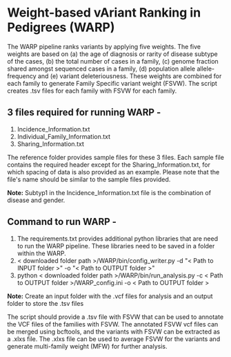 # **W**eight-based v**A**riant **R**anking in **P**edigrees (WARP)  

The WARP pipeline ranks variants by applying five weights. The five weights are based on (a) the age of diagnosis or rarity of disease subtype of the cases, (b) the total number of cases in a family, (c) genome fraction shared amongst sequenced cases in a family, (d) population allele allele-frequency and (e) variant deleteriousness. These weights are combined for each family to generate  Family Specific variant weight (FSVW). The script creates .tsv files for each family with FSVW for each family.

## 3 files required for running WARP -
1. Incidence_Information.txt 
2. Individual_Family_Information.txt 
3. Sharing_Information.txt 

The reference folder provides sample files for these 3 files. Each sample file contains the required header except for the Sharing_Information.txt, for which spacing of data is also provided as an example. Please note that the file's name should be similar to the sample files provided.

**Note:** Subtyp1 in the Incidence_Information.txt file is the combination of disease and gender.

## Command to run WARP -
1. The requirements.txt provides additional python libraries that are need to run the WARP pipeline. These libraries need to be saved in a folder within the WARP.     
2. < downloaded folder path >/WARP/bin/config_writer.py -d "< Path to INPUT folder >" -o "< Path to OUTPUT folder >"
3. python < downloaded folder path >/WARP/bin/run_analysis.py -c < Path to OUTPUT folder >/WARP_config.ini -o < Path to OUTPUT folder >

**Note:** Create an input folder with the .vcf files for analysis and an output folder to store the .tsv files

The script should provide a .tsv file with FSVW that can be used to annotate the VCF files of the families with FSVW. The annotated FSVW vcf files can be merged using bcftools, and the variants with FSVW can be extracted as a .xlxs file. The .xlxs file can be used to average FSVW for the variants and generate multi-family weight (MFW) for further analysis.
